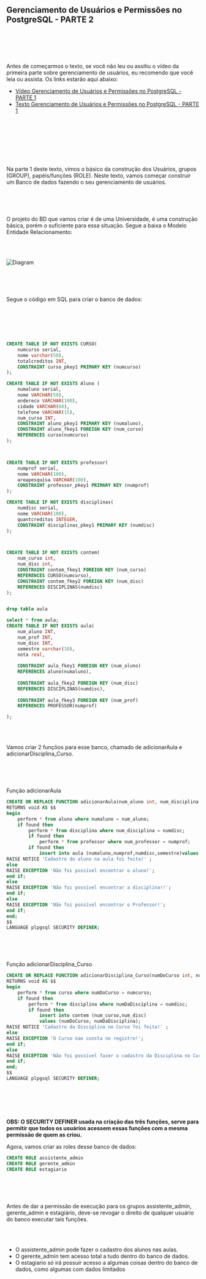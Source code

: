 ## Gerenciamento de Usuários e Permissões no PostgreSQL - PARTE 2 


<br>
<br>
<br>
<br>

Antes de começarmos o texto, se você não leu ou assitiu o vídeo da primeira parte sobre gerenciamento de usuários, eu recomendo que você leia ou assista. Os links estarão aqui abaixo:

- [Vídeo Gerenciamento de Usuários e Permissões no PostgreSQL - PARTE 1](https://link)
- [Texto Gerenciamento de Usuários e Permissões no PostgreSQL - PARTE 1](https://link)



<br>
<br>
<br>

#


<br>

Na parte 1 deste texto, vimos o básico da construção dos Usuários, grupos (GROUP), papéis/funções (ROLE). Neste texto, vamos começar construir um Banco de dados fazendo o seu gerenciamento de usuários.


<br>
<br>
<br>

O projeto do BD que vamos criar é de uma Universidade, é uma construção básica, porém o suficiente para essa situação. Segue a baixa o Modelo Entidade Relacionamento: 

<br>
<br>

![Diagram](/Diagrama1.png)




<br>
<br>
<br>

Segue o código em SQL para criar o banco de dados:

<br>

```sql




CREATE TABLE IF NOT EXISTS CURSO(
    numcurso serial,
    nome varchar(50),
    totalcreditos INT,
    CONSTRAINT curso_pkey1 PRIMARY KEY (numcurso)
);

CREATE TABLE IF NOT EXISTS Aluno (
    numaluno serial,
    nome VARCHAR(50),
    endereco VARCHAR(100),
    cidade VARCHAR(60),
    telefone VARCHAR(15),
    num_curso INT,
	CONSTRAINT aluno_pkey1 PRIMARY KEY (numaluno),
	CONSTRAINT aluno_fkey1 FOREIGN KEY (num_curso)
	REFERENCES curso(numcurso)
);



CREATE TABLE IF NOT EXISTS professor(
    numprof serial,
    nome VARCHAR(100),
    areapesquisa VARCHAR(100),
    CONSTRAINT professor_pkey1 PRIMARY KEY (numprof)
);

CREATE TABLE IF NOT EXISTS disciplinas(
    numdisc serial,
    nome VARCHAR(100),
    quantcreditos INTEGER,
    CONSTRAINT disciplinas_pkey1 PRIMARY KEY (numdisc)
);



CREATE TABLE IF NOT EXISTS contem(
	num_curso int,
    num_disc int,
    CONSTRAINT contem_fkey1 FOREIGN KEY (num_curso)
    REFERENCES CURSO(numcurso),
    CONSTRAINT contem_fkey2 FOREIGN KEY (num_disc)
    REFERENCES DISCIPLINAS(numdisc)
);


drop table aula

select * from aula;
CREATE TABLE IF NOT EXISTS aula(
    num_aluno INT,
    num_prof INT,
    num_disc INT,
    semestre varchar(10),
    nota real,
    
    CONSTRAINT aula_fkey1 FOREIGN KEY (num_aluno)
    REFERENCES aluno(numaluno),
    
    CONSTRAINT aula_fkey2 FOREIGN KEY (num_disc)
    REFERENCES DISCIPLINAS(numdisc),
    
    CONSTRAINT aula_fkey3 FOREIGN KEY (num_prof)
    REFERENCES PROFESSOR(numprof)

);
```


<br>
<br>

Vamos criar 2 funçõos para esse banco, chamado de adicionarAula e adicionarDisciplina_Curso.





<br>
<br>
<br>

Função adicionarAula
```SQL
CREATE OR REPLACE FUNCTION adicionarAula(num_aluno int, num_disciplina int, num_professor int, semestre_at varchar(10))
RETURNS void AS $$
begin
	perform * from aluno where numaluno = num_aluno;
	if found then
		perform * from disciplina where num_disciplina = numdisc;
		if found then
			perform * from professor where num_professor = numprof;
		if found then
			insert into aula (numaluno,numprof,numdisc,semestre)values (num_aluno, num_professor, num_disciplina, semestre_at);
RAISE NOTICE 'Cadastro do aluno na aula foi feita!' ;
else
RAISE EXCEPTION 'Não foi possível encontrar o aluno!';
end if;
else
RAISE EXCEPTION 'Não foi possível encontrar a disciplina!!';
end if;
else 
RAISE EXCEPTION 'Não foi possível encontrar o Professor!';
end if;
end;
$$
LANGUAGE plpgsql SECURITY DEFINER;
```


<br>
<br>
<br>

Função adicionarDisciplina_Curso

```sql
CREATE OR REPLACE FUNCTION adicionarDisciplina_Curso(numDoCurso int, numDaDisciplina int)
RETURNS void AS $$
begin
	perform * from curso where numDoCurso = numcurso;
	if found then
		perform * from disciplina where numDaDisciplina = numdisc;
		if found then
			insert into contem (num_curso,num_disc)
			values (numDoCurso, numDaDisciplina);
RAISE NOTICE 'Cadastro da Disciplina no Curso foi feita!' ;
else
RAISE EXCEPTION 'O Curso nao consta no registro!';
end if;
else
RAISE EXCEPTION 'Não foi possível fazer o cadastro da Disciplina no Curso';
end if;
end;
$$
LANGUAGE plpgsql SECURITY DEFINER;
```

<br>
<br>
<br>
<br>

**OBS: O SECURITY DEFINER usada na criação das três funções, serve para permitir que todos os usuários acessem essas funções com a mesma permissão de quem as criou.**

Agora, vamos criar as roles desse banco de dados:

```SQL
CREATE ROLE assistente_admin
CREATE ROLE gerente_admin
CREATE ROLE estagiario
```

<br>
<br>
<br>

Antes de dar a permissão de execução para os grupos assistente_admin, gerente_admin e estagiário, deve-se revogar o direito de qualquer usuário do banco executar tais funções.

<br>
<br>


- O assistente_admin pode fazer o cadastro dos alunos nas aulas.
- O gerente_admin tem acesso total a tudo dentro do banco de dados.
- O estagiario só irá possuir acesso a algumas coisas dentro do banco de dados, como algumas com dados limitados